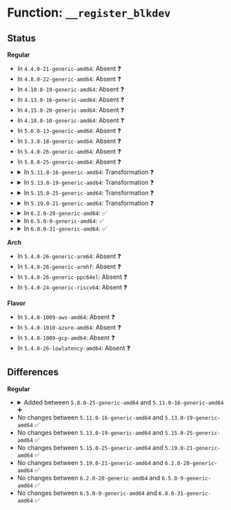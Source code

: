# Function: <code>__register_blkdev</code>

## Status
<b>Regular</b>
<ul>
<li>
In <code>4.4.0-21-generic-amd64</code>: Absent ❓
</li>
<li>
In <code>4.8.0-22-generic-amd64</code>: Absent ❓
</li>
<li>
In <code>4.10.0-19-generic-amd64</code>: Absent ❓
</li>
<li>
In <code>4.13.0-16-generic-amd64</code>: Absent ❓
</li>
<li>
In <code>4.15.0-20-generic-amd64</code>: Absent ❓
</li>
<li>
In <code>4.18.0-10-generic-amd64</code>: Absent ❓
</li>
<li>
In <code>5.0.0-13-generic-amd64</code>: Absent ❓
</li>
<li>
In <code>5.3.0-18-generic-amd64</code>: Absent ❓
</li>
<li>
In <code>5.4.0-26-generic-amd64</code>: Absent ❓
</li>
<li>
In <code>5.8.0-25-generic-amd64</code>: Absent ❓
</li>
<li>
<details>
<summary>In <code>5.11.0-16-generic-amd64</code>: Transformation ❓</summary>

```c
int __register_blkdev(unsigned int major, const char * name, void (*)(dev_t) probe)
```

```json
{
  "name": "__register_blkdev",
  "collision_type": "Unique Global",
  "inline_type": "No",
  "funcs": [
    {
      "addr": 0,
      "name": "__register_blkdev",
      "external": true,
      "loc": "block/genhd.c:429",
      "file": "block/genhd.c",
      "inline": "seen, unknown",
      "caller_inline": [],
      "caller_func": [
        "block/genhd.c:genhd_device_init",
        "drivers/block/loop.c:loop_init",
        "drivers/block/xen-blkfront.c:xlblk_init",
        "drivers/scsi/sd.c:init_sd",
        "drivers/scsi/sr.c:init_sr",
        "drivers/md/md.c:md_init",
        "drivers/md/md.c:md_init",
        "drivers/md/dm.c:local_init"
      ]
    }
  ],
  "symbols": [
    {
      "addr": 18446744071591372833,
      "name": "__register_blkdev.cold",
      "section": ".text",
      "bind": "STB_LOCAL",
      "size": 78
    },
    {
      "addr": 18446744071584568384,
      "name": "__register_blkdev",
      "section": ".text",
      "bind": "STB_GLOBAL",
      "size": 486
    }
  ]
}
```
</details>
</li>
<li>
<details>
<summary>In <code>5.13.0-19-generic-amd64</code>: Transformation ❓</summary>

```c
int __register_blkdev(unsigned int major, const char * name, void (*)(dev_t) probe)
```

```json
{
  "name": "__register_blkdev",
  "collision_type": "Unique Global",
  "inline_type": "No",
  "funcs": [
    {
      "addr": 0,
      "name": "__register_blkdev",
      "external": true,
      "loc": "block/genhd.c:217",
      "file": "block/genhd.c",
      "inline": "seen, unknown",
      "caller_inline": [],
      "caller_func": [
        "block/genhd.c:genhd_device_init",
        "drivers/block/loop.c:loop_init",
        "drivers/block/xen-blkfront.c:xlblk_init",
        "drivers/scsi/sd.c:init_sd",
        "drivers/scsi/sr.c:init_sr",
        "drivers/md/md.c:md_init",
        "drivers/md/md.c:md_init",
        "drivers/md/dm.c:local_init"
      ]
    }
  ],
  "symbols": [
    {
      "addr": 18446744071591315431,
      "name": "__register_blkdev.cold",
      "section": ".text",
      "bind": "STB_LOCAL",
      "size": 78
    },
    {
      "addr": 18446744071584600512,
      "name": "__register_blkdev",
      "section": ".text",
      "bind": "STB_GLOBAL",
      "size": 485
    }
  ]
}
```
</details>
</li>
<li>
<details>
<summary>In <code>5.15.0-25-generic-amd64</code>: Transformation ❓</summary>

```c
int __register_blkdev(unsigned int major, const char * name, void (*)(dev_t) probe)
```

```json
{
  "name": "__register_blkdev",
  "collision_type": "Unique Global",
  "inline_type": "No",
  "funcs": [
    {
      "addr": 0,
      "name": "__register_blkdev",
      "external": true,
      "loc": "block/genhd.c:232",
      "file": "block/genhd.c",
      "inline": "seen, unknown",
      "caller_inline": [],
      "caller_func": [
        "block/genhd.c:genhd_device_init",
        "drivers/block/loop.c:loop_init",
        "drivers/block/xen-blkfront.c:xlblk_init",
        "drivers/scsi/sd.c:init_sd",
        "drivers/scsi/sr.c:init_sr",
        "drivers/md/md.c:md_init",
        "drivers/md/md.c:md_init",
        "drivers/md/dm.c:local_init"
      ]
    }
  ],
  "symbols": [
    {
      "addr": 18446744071592315193,
      "name": "__register_blkdev.cold",
      "section": ".text",
      "bind": "STB_LOCAL",
      "size": 78
    },
    {
      "addr": 18446744071585022400,
      "name": "__register_blkdev",
      "section": ".text",
      "bind": "STB_GLOBAL",
      "size": 628
    }
  ]
}
```
</details>
</li>
<li>
<details>
<summary>In <code>5.19.0-21-generic-amd64</code>: Transformation ❓</summary>

```c
int __register_blkdev(unsigned int major, const char * name, void (*)(dev_t) probe)
```

```json
{
  "name": "__register_blkdev",
  "collision_type": "Unique Global",
  "inline_type": "No",
  "funcs": [
    {
      "addr": 0,
      "name": "__register_blkdev",
      "external": true,
      "loc": "block/genhd.c:241",
      "file": "block/genhd.c",
      "inline": "seen, unknown",
      "caller_inline": [],
      "caller_func": [
        "block/genhd.c:genhd_device_init",
        "drivers/block/loop.c:loop_init",
        "drivers/block/xen-blkfront.c:xlblk_init",
        "drivers/scsi/sd.c:init_sd",
        "drivers/scsi/sr.c:init_sr",
        "drivers/md/md.c:md_init",
        "drivers/md/md.c:md_init",
        "drivers/md/dm.c:local_init"
      ]
    }
  ],
  "symbols": [
    {
      "addr": 18446744071594099496,
      "name": "__register_blkdev.cold",
      "section": ".text",
      "bind": "STB_LOCAL",
      "size": 88
    },
    {
      "addr": 18446744071585732016,
      "name": "__register_blkdev",
      "section": ".text",
      "bind": "STB_GLOBAL",
      "size": 608
    }
  ]
}
```
</details>
</li>
<li>
<details>
<summary>In <code>6.2.0-20-generic-amd64</code>: ✅</summary>

```c
int __register_blkdev(unsigned int major, const char * name, void (*)(dev_t) probe)
```

```json
{
  "name": "__register_blkdev",
  "collision_type": "Unique Global",
  "inline_type": "No",
  "funcs": [
    {
      "addr": 18446744071586513136,
      "name": "__register_blkdev",
      "external": true,
      "loc": "block/genhd.c:218",
      "file": "block/genhd.c",
      "inline": "seen, unknown",
      "caller_inline": [],
      "caller_func": [
        "block/genhd.c:genhd_device_init",
        "drivers/block/loop.c:loop_init",
        "drivers/block/xen-blkfront.c:xlblk_init",
        "drivers/scsi/sd.c:init_sd",
        "drivers/scsi/sr.c:init_sr",
        "drivers/md/md.c:md_init",
        "drivers/md/md.c:md_init",
        "drivers/md/dm.c:local_init"
      ]
    }
  ],
  "symbols": [
    {
      "addr": 18446744071586513136,
      "name": "__register_blkdev",
      "section": ".text",
      "bind": "STB_GLOBAL",
      "size": 688
    }
  ]
}
```
</details>
</li>
<li>
<details>
<summary>In <code>6.5.0-9-generic-amd64</code>: ✅</summary>

```c
int __register_blkdev(unsigned int major, const char * name, void (*)(dev_t) probe)
```

```json
{
  "name": "__register_blkdev",
  "collision_type": "Unique Global",
  "inline_type": "No",
  "funcs": [
    {
      "addr": 18446744071586759696,
      "name": "__register_blkdev",
      "external": true,
      "loc": "block/genhd.c:214",
      "file": "block/genhd.c",
      "inline": "seen, unknown",
      "caller_inline": [],
      "caller_func": [
        "block/genhd.c:genhd_device_init",
        "drivers/block/loop.c:loop_init",
        "drivers/block/virtio_blk.c:virtio_blk_init",
        "drivers/block/xen-blkfront.c:xlblk_init",
        "drivers/scsi/sd.c:init_sd",
        "drivers/scsi/sr.c:init_sr",
        "drivers/md/md.c:md_init",
        "drivers/md/md.c:md_init",
        "drivers/md/dm.c:local_init"
      ]
    }
  ],
  "symbols": [
    {
      "addr": 18446744071586759696,
      "name": "__register_blkdev",
      "section": ".text",
      "bind": "STB_GLOBAL",
      "size": 578
    }
  ]
}
```
</details>
</li>
<li>
<details>
<summary>In <code>6.8.0-31-generic-amd64</code>: ✅</summary>

```c
int __register_blkdev(unsigned int major, const char * name, void (*)(dev_t) probe)
```

```json
{
  "name": "__register_blkdev",
  "collision_type": "Unique Global",
  "inline_type": "No",
  "funcs": [
    {
      "addr": 18446744071587031984,
      "name": "__register_blkdev",
      "external": true,
      "loc": "block/genhd.c:214",
      "file": "block/genhd.c",
      "inline": "seen, unknown",
      "caller_inline": [],
      "caller_func": [
        "block/genhd.c:genhd_device_init",
        "drivers/block/loop.c:loop_init",
        "drivers/block/virtio_blk.c:virtio_blk_init",
        "drivers/block/xen-blkfront.c:xlblk_init",
        "drivers/scsi/sd.c:init_sd",
        "drivers/scsi/sr.c:init_sr",
        "drivers/md/md.c:md_init",
        "drivers/md/md.c:md_init",
        "drivers/md/dm.c:local_init"
      ]
    }
  ],
  "symbols": [
    {
      "addr": 18446744071587031984,
      "name": "__register_blkdev",
      "section": ".text",
      "bind": "STB_GLOBAL",
      "size": 625
    }
  ]
}
```
</details>
</li>
</ul>
<b>Arch</b>
<ul>
<li>
In <code>5.4.0-26-generic-arm64</code>: Absent ❓
</li>
<li>
In <code>5.4.0-26-generic-armhf</code>: Absent ❓
</li>
<li>
In <code>5.4.0-26-generic-ppc64el</code>: Absent ❓
</li>
<li>
In <code>5.4.0-24-generic-riscv64</code>: Absent ❓
</li>
</ul>
<b>Flavor</b>
<ul>
<li>
In <code>5.4.0-1009-aws-amd64</code>: Absent ❓
</li>
<li>
In <code>5.4.0-1010-azure-amd64</code>: Absent ❓
</li>
<li>
In <code>5.4.0-1009-gcp-amd64</code>: Absent ❓
</li>
<li>
In <code>5.4.0-26-lowlatency-amd64</code>: Absent ❓
</li>
</ul>

## Differences
<b>Regular</b>
<ul>
<li>
<details>
<summary>Added between <code>5.8.0-25-generic-amd64</code> and <code>5.11.0-16-generic-amd64</code> ➕</summary>

```c
int __register_blkdev(unsigned int major, const char * name, void (*)(dev_t) probe)
```
</details>
</li>
<li>
No changes between <code>5.11.0-16-generic-amd64</code> and <code>5.13.0-19-generic-amd64</code> ✅
</li>
<li>
No changes between <code>5.13.0-19-generic-amd64</code> and <code>5.15.0-25-generic-amd64</code> ✅
</li>
<li>
No changes between <code>5.15.0-25-generic-amd64</code> and <code>5.19.0-21-generic-amd64</code> ✅
</li>
<li>
No changes between <code>5.19.0-21-generic-amd64</code> and <code>6.2.0-20-generic-amd64</code> ✅
</li>
<li>
No changes between <code>6.2.0-20-generic-amd64</code> and <code>6.5.0-9-generic-amd64</code> ✅
</li>
<li>
No changes between <code>6.5.0-9-generic-amd64</code> and <code>6.8.0-31-generic-amd64</code> ✅
</li>
</ul>
